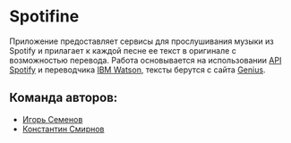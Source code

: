# Spotifine

Приложение предоставляет сервисы для прослушивания музыки из Spotify и прилагает к каждой песне ее текст в оригинале с возможностью перевода. Работа основывается на использовании [API Spotify](https://developer.spotify.com/documentation/android/) и переводчика [IBM Watson](https://cloud.ibm.com/apidocs/language-translator?code=java), тексты берутся с сайта [Genius](https://genius.com/).

## Команда авторов:
- [Игорь Семенов](https://github.com/XJIEBYUJEK)
- [Константин Смирнов](https://github.com/Archrahkshi)
